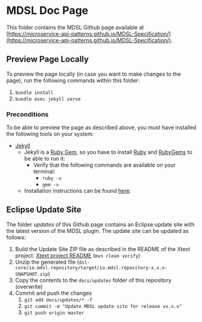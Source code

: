 # MDSL Doc Page

This folder contains the MDSL Github page available at [https://microservice-api-patterns.github.io/MDSL-Specification/](https://microservice-api-patterns.github.io/MDSL-Specification/).

## Preview Page Locally
To preview the page locally (in case you want to make changes to the page), run the following commands within this folder:

 1. `bundle install`
 2. `bundle exec jekyll serve`
 
### Preconditions
To be able to preview the page as described above, you must have installed the following tools on your system:

 * [Jekyll](https://jekyllrb.com/docs/installation/)
   * Jekyll is a [Ruby Gem](https://rubygems.org/pages/download), so you have to install [Ruby](https://www.ruby-lang.org/en/downloads/) and [RubyGems](https://rubygems.org/pages/download) to be able to run it:
     * Verify that the following commands are available on your terminal:
       * `ruby -v`
       * `gem -v`
   * Installation instructions can be found [here](https://jekyllrb.com/docs/installation/).

## Eclipse Update Site
The folder _updates_ of this Github page contains an Eclipse update site with the latest version of the MDSL plugin. The update site can be updated as follows:

 1. Build the Update Site ZIP file as described in the README of the Xtext project: [Xtext project README](./../dsl-core#build-eclipse-update-site-locally) (`mvn clean verify`)
 2. Unzip the generated file (`dsl-core/io.mdsl.repository/target/io.mdsl.repository-x.x.x-SNAPSHOT.zip`)
 3. Copy the contents to the `docs/updates` folder of this repository (overwrite)
 4. Commit and push the changes
    1. `git add docs/updates/* -f`
    2. `git commit -m "Update MDSL update site for release vx.x.x"`
    3. `git push origin master`

